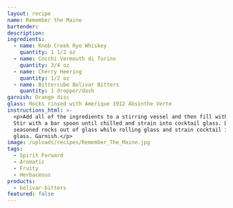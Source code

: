 ```yaml
---
layout: recipe
name: Remember the Maine
bartender:
description:
ingredients:
  - name: Knob Creek Rye Whiskey
    quantity: 1 1/2 oz
  - name: Cocchi Vermouth di Torino
    quantity: 3/4 oz
  - name: Cherry Heering
    quantity: 1/2 oz
  - name: Bittercube Bolivar Bitters
    quantity: 1 dropper/dash
garnish: Orange disc
glass: Rocks rinsed with Amerique 1912 Absinthe Verte
instructions_html: >-
  <p>Add all of the ingredients to a stirring vessel and then fill with ice.
  Stir with a bar spoon until chilled and strain into cocktail glass. Dump
  seasoned rocks out of glass while rolling glass and strain cocktail into
  glass. Garnish.</p>
image: /uploads/recipes/Remember_The_Maine.jpg
tags:
  - Spirit Forward
  - Aromatic
  - Fruity
  - Herbaceous
products:
  - bolivar-bitters
featured: false
---
```



